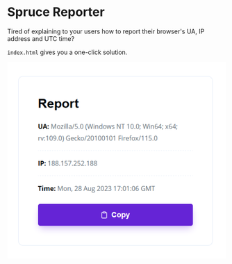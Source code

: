 # Spruce Reporter

Tired of explaining to your users how to report their browser's UA, IP address and UTC time?

`index.html` gives you a one-click solution.

![screenshot](.github/assets/reporter-screenshot.png)
